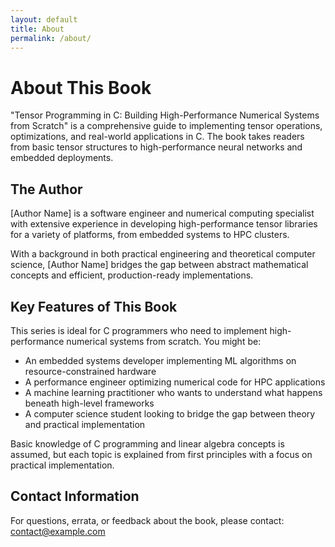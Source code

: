 ```yaml
---
layout: default
title: About
permalink: /about/
---
```


# About This Book

"Tensor Programming in C: Building High-Performance Numerical Systems from Scratch" is a comprehensive guide to implementing tensor operations, optimizations, and real-world applications in C. The book takes readers from basic tensor structures to high-performance neural networks and embedded deployments.

## The Author

[Author Name] is a software engineer and numerical computing specialist with extensive experience in developing high-performance tensor libraries for a variety of platforms, from embedded systems to HPC clusters. 

With a background in both practical engineering and theoretical computer science, [Author Name] bridges the gap between abstract mathematical concepts and efficient, production-ready implementations.

## Key Features of This Book

This series is ideal for C programmers who need to implement high-performance numerical systems from scratch. You might be:

- An embedded systems developer implementing ML algorithms on resource-constrained hardware
- A performance engineer optimizing numerical code for HPC applications
- A machine learning practitioner who wants to understand what happens beneath high-level frameworks
- A computer science student looking to bridge the gap between theory and practical implementation

Basic knowledge of C programming and linear algebra concepts is assumed, but each topic is explained from first principles with a focus on practical implementation.

## Contact Information

For questions, errata, or feedback about the book, please contact:
[contact@example.com](mailto:contact@example.com) 